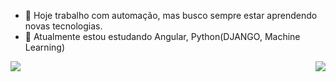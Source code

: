 - 🔭 Hoje trabalho com automação, mas busco sempre estar aprendendo novas tecnologias.
- 🌱 Atualmente estou estudando Angular, Python(DJANGO, Machine Learning)


 <img align="right" src="https://github-readme-stats.vercel.app/api?username=SendoDiferente&show_icons=true&theme=tokyonight)" />
 <img align="left" src="https://github-readme-stats.vercel.app/api/top-langs/?username=SendoDiferente&layout=compact&theme=tokyonight)](https://github.com/SendoDiferente/github-readme-stats)" />
